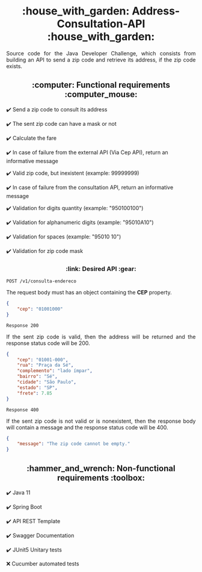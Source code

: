 <h1 align="center"> :house_with_garden: Address-Consultation-API :house_with_garden: </h1>

<p align="justify">Source code for the Java Developer Challenge, which consists from building an API to send a zip code and retrieve its address, if the zip code exists.</p>

<h2 align="center"> :computer: Functional requirements :computer_mouse:	</h2>

:heavy_check_mark: Send a zip code to consult its address

:heavy_check_mark: The sent zip code can have a mask or not

:heavy_check_mark: Calculate the fare

:heavy_check_mark: In case of failure from the external API (Via Cep API), return an informative message

:heavy_check_mark: Valid zip code, but inexistent (example: 99999999)
    
:heavy_check_mark: In case of failure from the consultation API, return an informative message

:heavy_check_mark: Validation for digits quantity (example: "950100100")

:heavy_check_mark: Validation for alphanumeric digits (example: "95010A10")

:heavy_check_mark: Validation for spaces (example: "95010 10")

:heavy_check_mark: Validation for zip code mask

<h3 align="center"> :link: Desired API :gear: </h3>

```POST /v1/consulta-endereco```
<p align="justify">The request body must has an object containing the <b>CEP</b> property.</p>



```json
{
    "cep": "01001000"
}
```
```Response 200```
<p align="justify">If the sent zip code is valid, then the address will be returned and the response status code will be 200.</p>



```json
{
    "cep": "01001-000",
    "rua": "Praça da Sé",
    "complemento": "lado ímpar",
    "bairro": "Sé",
    "cidade": "São Paulo",
    "estado": "SP",
    "frete": 7.85
}
```


```Response 400```
<p align="justify">If the sent zip code is not valid or is nonexistent, then the response body will contain a message and the response status code will be 400.</p>


```json
{
    "message": "The zip code cannot be empty."
}
```



<h2 align="center"> :hammer_and_wrench:	Non-functional requirements :toolbox: </h2>

:heavy_check_mark: Java 11

:heavy_check_mark: Spring Boot

:heavy_check_mark: API REST Template

:heavy_check_mark: Swagger Documentation

:heavy_check_mark: JUnit5 Unitary tests

:x: Cucumber automated tests
